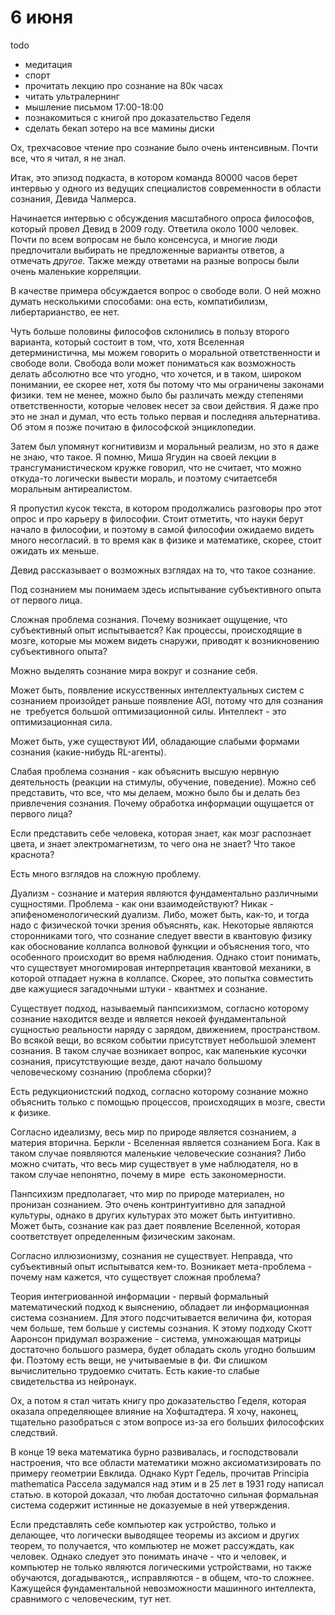 # 6 июня
todo

*   медитация
*   спорт
*   прочитать лекцию про сознание на 80к часах
*   читать ультралернинг
*   мышление письмом 17:00-18:00
*   познакомиться с книгой про доказательство Геделя
*   сделать бекап зотеро на все мамины диски

Ох, трехчасовое чтение про сознание было очень интенсивным. Почти все, что я читал, я не знал. 

Итак, это эпизод подкаста, в котором команда 80000 часов берет интервью у одного из ведущих специалистов современности в области сознания, Девида Чалмерса. 

Начинается интервью с обсуждения масштабного опроса философов, который провел Девид в 2009 году. Ответила около 1000 человек. Почти по всем вопросам не было консенсуса, и многие люди предпочитали выбирать не предложенные варианты ответов, а отмечать _другое._ Также между ответами на разные вопросы были очень маленькие корреляции.

В качестве примера обсуждается вопрос о свободе воли. О ней можно думать несколькими способами: она есть, компатибилизм, либертарианство, ее нет.

Чуть больше половины философов склонились в пользу второго варианта, который состоит в том, что, хотя Вселенная детерминистична, мы можем говорить о моральной ответственности и свободе воли. Свобода воли может пониматься как возможность делать абсолютно все что угодно, что хочется, и в таком, широком понимании, ее скорее нет, хотя бы потому что мы ограничены законами физики. тем не менее, можно было бы различать между степенями ответственности, которые человек несет за свои действия. Я даже про это не знал и думал, что есть только первая и последняя альтернатива. Об этом я позже почитаю в философской энциклопедии.

Затем был упомянут когнитивизм и моральный реализм, но это я даже не знаю, что такое. Я помню, Миша Ягудин на своей лекции в трансгуманистическом кружке говорил, что не считает, что можно откуда-то логически вывести мораль, и поэтому считаетсебя моральным антиреалистом.

Я пропустил кусок текста, в котором продолжались разговоры про этот опрос и про карьеру в философии. Стоит отметить, что науки берут начало в философии, и поэтому в самой философии ожидаемо видеть много несогласий. в то время как в физике и математике, скорее, стоит ожидать их меньше.

Девид рассказывает о возможных взглядах на то, что такое сознание.

Под сознанием мы понимаем здесь испытывание субъективного опыта от первого лица.

Сложная проблема сознания. Почему возникает ощущение, что субъективный опыт испытывается? Как процессы, происходящие в мозге, которые мы можем видеть снаружи, приводят к возникновению субъективного опыта?

Можно выделять сознание мира вокруг и сознание себя. 

Может быть, появление искусственных интеллектуальных систем с сознанием произойдет раньше появление AGI, потому что для сознания не  требуется большой оптимизационной силы. Интеллект - это оптимизационная сила.

Может быть, уже существуют ИИ, обладающие слабыми формами сознания (какие-нибудь RL-агенты).

Слабая проблема сознания - как объяснить высшую нервную деятельность (реакции на стимулы, обучение, поведение). Можно себ представить, что все, что мы делаем, можно было бы и делать без привлечения сознания. Почему обработка информации ощущается от первого лица?

Если представить себе человека, которая знает, как мозг распознает цвета, и знает электромагнетизм, то чего она не знает? Что такое краснота?

Есть много взглядов на сложную проблему.

Дуализм - сознание и материя являются фундаментально различными сущностями. Проблема - как они взаимодействуют? Никак - эпифеноменологический дуализм. Либо, может быть, как-то, и тогда надо с физической точки зрения объяснять, как. Некоторые являются сторонниками того, что сознание следует ввести в квантовую физику как обоснование коллапса волновой функции и объяснения того, что особенного происходит во время наблюдения. Однако стоит понимать, что существует многомировая интерпретация квантовой механики, в которой отпадает нужна в коллапсе. Скорее, это попытка совместить две кажущиеся загадочными штуки - квантмех и сознание.

Существует подход, называемый панпсихизмом, согласно которому сознание находится везде и является некоей фундаментальной сущностью реальности наряду с зарядом, движением, пространством. Во всякой вещи, во всяком событии присутствует небольшой элемент сознания. В таком случае возникает вопрос, как маленькие кусочки сознания, присутствующие везде, дают начало большому человеческому сознанию (проблема сборки)?

Есть редукционистский подход, согласно которому сознание можно объяснить только с помощью процессов, происходящих в мозге, свести к физике.

Согласно идеализму, весь мир по природе является сознанием, а материя вторична. Беркли - Вселенная является сознанием Бога. Как в таком случае появляются маленькие человеческие сознания? Либо можно считать, что весь мир существует в уме наблюдателя, но в таком случае непонятно, почему в мире  есть закономерности.

Панпсихизм предполагает, что мир по природе материален, но пронизан сознанием. Это очень контринтуитивно для западной культуры, однако в других культурах это может быть интуитивно. Может быть, сознание как раз дает появление Вселенной, которая соответствует определенным физическим законам.

Согласно иллюзионизму, сознания не существует. Неправда, что субъективный опыт испытыватся кем-то. Возникает мета-проблема - почему нам кажется, что существует сложная проблема?

Теория интегриованной информации - первый формальный математический подход к выяснению, обладает ли информационная система сознанием. Для этого подсчитывается величина фи, которая чем больше, тем больше у системы сознания. К этому подходу Скотт Ааронсон придумал возражение - система, умножающая матрицы достаточно большого размера, будет обладать сколь угодно большим фи. Поэтому есть вещи, не учитываемые в фи. Фи слишком вычислительно трудоемко считать. Есть какие-то слабые свидетельства из нейронаук.

Ох, а потом я стал читать книгу про доказательство Геделя, которая оказала определяющее влияние на Хофштадтера. Я хочу, наконец, тщательно разобраться с этом вопросе из-за его больших философских следствий. 

В конце 19 века математика бурно развивалась, и господствовали настроения, что все области математики можно аксиоматизировать по примеру геометрии Евклида. Однако Курт Гедель, прочитав Principia mathematica Рассела задумался над этим и в 25 лет в 1931 году написал статью. в которой доказал, что любая достаточно сильная формальная система содержит истинные не доказуемые в ней утверждения.

Если представлять себе компьютер как устройство, только и делающее, что логически выводящее теоремы из аксиом и других теорем, то получается, что компьютер не может рассуждать, как человек. Однако следует это понимать иначе - что и человек, и компьютер не только являются логическими устройствами, но также обучаются, догадываются,, исправляются - в общем, что-то сложнее. Кажущейся фундаментальной невозможности машинного интеллекта, сравнимого с человеческим, тут нет.